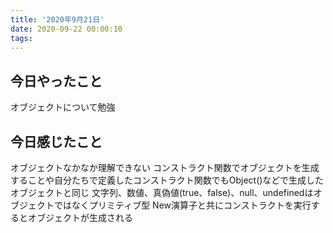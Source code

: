 ```yaml
---
title: '2020年9月21日'
date: 2020-09-22 00:00:10
tags:
---
```


## 今日やったこと
オブジェクトについて勉強
## 今日感じたこと
オブジェクトなかなか理解できない
コンストラクト関数でオブジェクトを生成することや自分たちで定義したコンストラクト関数でもObject()などで生成したオブジェクトと同じ
文字列、数値、真偽値(true、false)、null、undefinedはオブジェクトではなくプリミティブ型
New演算子と共にコンストラクトを実行するとオブジェクトが生成される